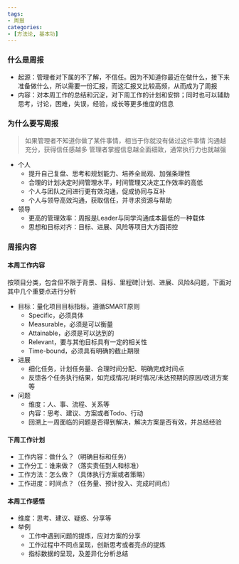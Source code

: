 ```yaml
---
tags: 
- 周报
categories:
- [方法论, 基本功]
---
```


### 什么是周报
* 起源：管理者对下属的不了解，不信任。因为不知道你最近在做什么，接下来准备做什么，所以需要一份汇报，而这汇报又比较高频，从而成为了周报
* 内容：对本周工作的总结和沉淀，对下周工作的计划和安排；同时也可以辅助思考，讨论，困难，失误，经验，成长等更多维度的信息

### 为什么要写周报
> 如果管理者不知道你做了某件事情，相当于你就没有做过这件事情
> 沟通越充分，获得信任感越多
> 管理者掌握信息越全面细致，通常执行力也就越强

* 个人
    * 提升自己复盘、思考和规划能力、培养全局观、加强条理性
    * 合理的计划决定时间管理水平，时间管理又决定工作效率的高低
    * 个人与团队之间进行更有效沟通，促成协同与互补
    * 个人与领导高效沟通，获取信任，并寻求资源与帮助
* 领导
    * 更高的管理效率：周报是Leader与同学沟通成本最低的一种载体
    * 思想和目标对齐：目标、进展、风险等项目大方面把控


### 周报内容
#### 本周工作内容
按项目分类，包含但不限于背景、目标、里程碑|计划、进展、风险&问题，下面对其中几个重要点进行分析

* 目标：量化项目目标指标，遵循SMART原则
    * Specific，必须具体
    * Measurable，必须是可以衡量
    * Attainable，必须是可以达到的
    * Relevant，要与其他目标具有一定的相关性
    * Time-bound，必须具有明确的截止期限
* 进展 
    * 细化任务，计划任务量、合理时间分配、明确完成时间点
    * 反馈各个任务执行结果，如完成情况/耗时情况/未达预期的原因/改进方案等 
* 问题
    * 维度：人、事、流程、关系等
    * 内容：思考、建议、方案或者Todo、行动
    * 回溯上一周面临的问题是否得到解决，解决方案是否有效，并总结经验


#### 下周工作计划
* 工作内容：做什么？（明确目标和任务）
* 工作分工：谁来做？（落实责任到人和标准）
* 工作方法：怎么做？（具体执行方案或者策略）
* 工作进度：时间点？（任务量、预计投入、完成时间点）

#### 本周工作感悟
* 维度：思考、建议、疑惑、分享等
* 举例
    * 工作中遇到问题的提炼，应对方案的分享
    * 工作过程中不同点呈现，创新思考或者亮点的提炼
    * 指标数据的呈现，及差异化分析总结

